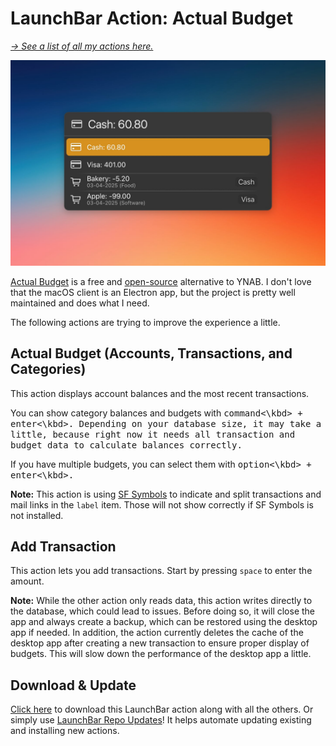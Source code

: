 # LaunchBar Action: Actual Budget

*[→ See a list of all my actions here.](https://ptujec.github.io/launchbar)* 

<img src="01.jpg" width="722"/>

[Actual Budget](https://actualbudget.org/) is a free and [open-source](https://github.com/actualbudget/actual) alternative to YNAB. I don't love that the macOS client is an Electron app, but the project is pretty well maintained and does what I need.

The following actions are trying to improve the experience a little.

## Actual Budget (Accounts, Transactions, and Categories)

This action displays account balances and the most recent transactions.

You can show category balances and budgets with <kbd>command<\kbd> + <kbd>enter<\kbd>. Depending on your database size, it may take a little, because right now it needs all transaction and budget data to calculate balances correctly.

If you have multiple budgets, you can select them with <kbd>option<\kbd> + <kbd>enter<\kbd>.

**Note:** This action is using [SF Symbols](https://developer.apple.com/sf-symbols/) to indicate and split transactions and mail links in the `label` item. Those will not show correctly if SF Symbols is not installed. 

## Add Transaction

This action lets you add transactions. Start by pressing `space` to enter the amount.

**Note:** While the other action only reads data, this action writes directly to the database, which could lead to issues. Before doing so, it will close the app and always create a backup, which can be restored using the desktop app if needed. In addition, the action currently deletes the cache of the desktop app after creating a new transaction to ensure proper display of budgets. This will slow down the performance of the desktop app a little.

## Download & Update

[Click here](https://github.com/Ptujec/LaunchBar/archive/refs/heads/master.zip) to download this LaunchBar action along with all the others. Or simply use [LaunchBar Repo Updates](https://github.com/Ptujec/LaunchBar/tree/master/LB-Repo-Updates#launchbar-repo-updates-action)! It helps automate updating existing and installing new actions.